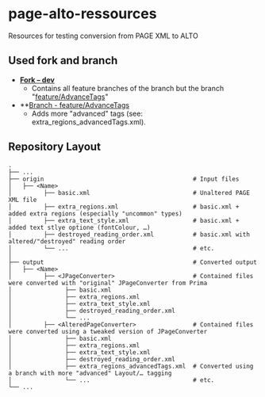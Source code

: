 # page-alto-ressources
Resources for testing conversion from PAGE XML to ALTO

## Used fork and branch
* **[Fork – dev](https://github.com/maxnth/prima-core-libs/tree/dev)**
    * Contains all feature branches of the branch but the branch "[feature/AdvanceTags](https://github.com/maxnth/prima-core-libs/tree/feature/AdvancedTags)"
* **[Branch - feature/AdvanceTags](https://github.com/maxnth/prima-core-libs/tree/feature/AdvancedTags)
    * Adds more "advanced" tags (see: extra_regions_advancedTags.xml).

## Repository Layout
```
.
├── ...
├── origin                                          # Input files
│   ├── <Name>               
│         ├── basic.xml                             # Unaltered PAGE XML file
│         ├── extra_regions.xml                     # basic.xml + added extra regions (especially "uncommon" types)
│         ├── extra_text_style.xml                  # basic.xml + added text stlye optione (fontColour, …)
│         ├── destroyed_reading_order.xml           # basic.xml with altered/"destroyed" reading order
│         └── ...                                   # etc.
│  
├── output                                          # Converted output
│   ├── <Name>
│         ├── <JPageConverter>                      # Contained files were converted with "original" JPageConverter from Prima
│               ├── basic.xml                     
│               ├── extra_regions.xml             
│               ├── extra_text_style.xml          
│               ├── destroyed_reading_order.xml   
│               └── ...                           
│         ├── <AlteredPageConverter>                # Contained files were converted using a tweaked version of JPageConverter
│               ├── basic.xml                     
│               ├── extra_regions.xml             
│               ├── extra_text_style.xml          
│               ├── destroyed_reading_order.xml   
│               ├── extra_regions_advancedTags.xml  # Converted using a branch with more "advanced" Layout/… tagging
│               └── ...                             # etc.
└── ...
```
